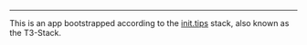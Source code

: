 
---

This is an app bootstrapped according to the [init.tips](https://init.tips) stack, also known as the T3-Stack.
